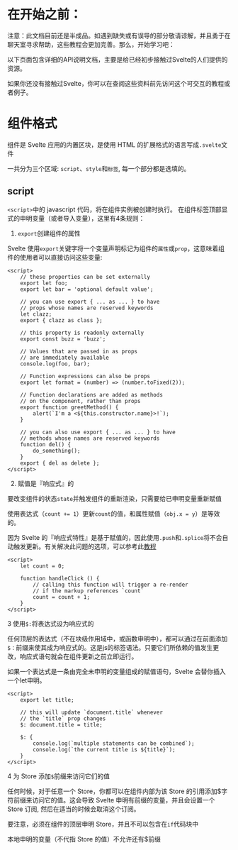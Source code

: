 # 在开始之前：

注意：此文档目前还是半成品。如遇到缺失或有误导的部分敬请谅解，并且勇于在聊天室寻求帮助，这些教程会更加完善。那么，开始学习吧：

以下页面包含详细的API说明文档，主要是给已经初步接触过Svelte的人们提供的资源。

如果你还没有接触过Svelte，你可以在查阅这些资料前先访问这个可交互的教程或者例子。

# 组件格式

组件是 Svelte 应用的内置区块，是使用 HTML 的扩展格式的语言写成`.svelte`文件

一共分为三个区域: `script`、`style`和`标签`, 每一个部分都是选填的。

## script

`<script>`中的 javascript 代码，将在组件实例被创建时执行。
在组件标签顶部显式的申明变量（或者导入变量），这里有4条规则：

1. `export`创建组件的属性

Svelte 使用`export`关键字将一个变量声明标记为组件的`属性`或`prop`，这意味着组件的使用者可以直接访问这些变量:

```
<script>
	// these properties can be set externally
	export let foo;
	export let bar = 'optional default value';

	// you can use export { ... as ... } to have
	// props whose names are reserved keywords
	let clazz;
	export { clazz as class };

	// this property is readonly externally
	export const buzz = 'buzz';

	// Values that are passed in as props
	// are immediately available
	console.log(foo, bar);

	// Function expressions can also be props
	export let format = (number) => (number.toFixed(2));

	// Function declarations are added as methods
	// on the component, rather than props
	export function greetMethod() {
		alert(`I'm a <${this.constructor.name}>!`);
	}

	// you can also use export { ... as ... } to have
	// methods whose names are reserved keywords
	function del() {
		do_something();
	}
	export { del as delete };
</script>
```

2. 赋值是『响应式』的

要改变组件的状态`state`并触发组件的重新渲染，只需要给已申明变量重新赋值

使用表达式（`count += 1`）更新`count`的值，和属性赋值（`obj.x = y`）是等效的。

因为 Svelte 的『响应式特性』是基于赋值的，因此使用`.push`和`.splice`将不会自动触发更新。有关解决此问题的选项，可以参考此[教程](https://svelte.dev/tutorial/updating-arrays-and-objects)

```
<script>
	let count = 0;

	function handleClick () {
		// calling this function will trigger a re-render
		// if the markup references `count`
		count = count + 1;
	}
</script>
```

3 使用`$:`将表达式设为响应式的

任何顶层的表达式（不在块级作用域中，或函数申明中），都可以通过在前面添加`$：`前缀来使其成为响应式的。这是js的标签语法。只要它们所依赖的值发生更改，响应式语句就会在组件更新之前立即运行。

如果一个表达式是一条由完全未申明的变量组成的赋值语句，Svelte 会替你插入一个let申明。

```
<script>
	export let title;

	// this will update `document.title` whenever
	// the `title` prop changes
	$: document.title = title;

	$: {
		console.log(`multiple statements can be combined`);
		console.log(`the current title is ${title}`);
	}
</script>
```

4 为 Store 添加`$`前缀来访问它们的值

任何时候，对于任意一个 Store，你都可以在组件内部为该 Store 的引用添加$字符前缀来访问它的值。这会导致 Svelte 申明有前缀的变量，并且会设置一个 Store 订阅, 然后在适当的时候会取消这个订阅。

要注意，必须在组件的顶层申明 Store，并且不可以包含在`if`代码块中

本地申明的变量（不代指 Store 的值）不允许还有$前缀

## <script context="module">

一个带有`context="module"`属性的`<script>`标签的模块只会执行一次，而不是每次都生成组件实例。在此模块中申明的Values可以被正常的`<script>`标签访问到（包括组件标签）但是反之则无法这么使用。

你可以从此区块中 导出 这些绑定值，并且他们会成为编译的模块的导出值

你不能 `export default` 因为默认导出的是组件本身


## <style>

`<style>`中的CSS, 与组件外部是隔离的

原理是，给元素添加带有组件style哈希的class来实现的。比如说`svelte-123xyz`

可以通过使用`:global(...)`修饰符将样式作用域全局


